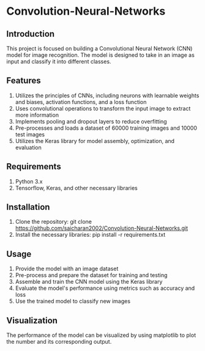 # Convolution-Neural-Networks

## Introduction
This project is focused on building a Convolutional Neural Network (CNN) model for image recognition. The model is designed to take in an image as input and classify it into different classes.

## Features
1. Utilizes the principles of CNNs, including neurons with learnable weights and biases, activation functions, and a loss function
2. Uses convolutional operations to transform the input image to extract more information
3. Implements pooling and dropout layers to reduce overfitting
4. Pre-processes and loads a dataset of 60000 training images and 10000 test images
5. Utilizes the Keras library for model assembly, optimization, and evaluation

## Requirements
1. Python 3.x
2. Tensorflow, Keras, and other necessary libraries

## Installation
1. Clone the repository: git clone https://github.com/saicharan2002/Convolution-Neural-Networks.git
2. Install the necessary libraries: pip install -r requirements.txt

## Usage
1. Provide the model with an image dataset
2. Pre-process and prepare the dataset for training and testing
3. Assemble and train the CNN model using the Keras library
4. Evaluate the model's performance using metrics such as accuracy and loss
5. Use the trained model to classify new images

## Visualization
The performance of the model can be visualized by using matplotlib to plot the number and its corresponding output.

